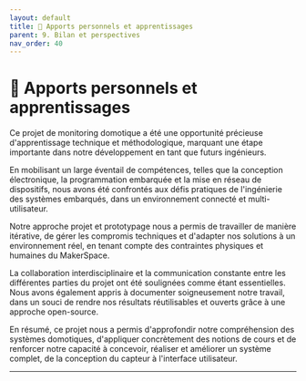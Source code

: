 ```yaml
---
layout: default
title: 🧭 Apports personnels et apprentissages
parent: 9. Bilan et perspectives
nav_order: 40
---
```


# 🧭 Apports personnels et apprentissages

Ce projet de monitoring domotique a été une opportunité précieuse d'apprentissage technique et méthodologique, marquant une étape importante dans notre développement en tant que futurs ingénieurs.

En mobilisant un large éventail de compétences, telles que la conception électronique, la programmation embarquée et la mise en réseau de dispositifs, nous avons été confrontés aux défis pratiques de l'ingénierie des systèmes embarqués, dans un environnement connecté et multi-utilisateur.

Notre approche projet et prototypage nous a permis de travailler de manière itérative, de gérer les compromis techniques et d'adapter nos solutions à un environnement réel, en tenant compte des contraintes physiques et humaines du MakerSpace.

La collaboration interdisciplinaire et la communication constante entre les différentes parties du projet ont été soulignées comme étant essentielles. Nous avons également appris à documenter soigneusement notre travail, dans un souci de rendre nos résultats réutilisables et ouverts grâce à une approche open-source.

En résumé, ce projet nous a permis d'approfondir notre compréhension des systèmes domotiques, d'appliquer concrètement des notions de cours et de renforcer notre capacité à concevoir, réaliser et améliorer un système complet, de la conception du capteur à l'interface utilisateur.

---

